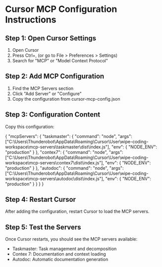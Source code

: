 ﻿# Cursor MCP Configuration Instructions

## Step 1: Open Cursor Settings
1. Open Cursor
2. Press Ctrl+, (or go to File > Preferences > Settings)
3. Search for "MCP" or "Model Context Protocol"

## Step 2: Add MCP Configuration
1. Find the MCP Servers section
2. Click "Add Server" or "Configure"
3. Copy the configuration from cursor-mcp-config.json

## Step 3: Configuration Content
Copy this configuration:

{
  "mcpServers": {
    "taskmaster": {
      "command": "node",
      "args": ["C:\\Users\\Thunderobot\\AppData\\Roaming\\Cursor\\User\\wipe-coding-workspace\\mcp-servers\\taskmaster\\dist\\index.js"],
      "env": {
        "NODE_ENV": "production"
      }
    },
    "contex7": {
      "command": "node",
      "args": ["C:\\Users\\Thunderobot\\AppData\\Roaming\\Cursor\\User\\wipe-coding-workspace\\mcp-servers\\contex7\\dist\\index.js"],
      "env": {
        "NODE_ENV": "production"
      }
    },
    "autodoc": {
      "command": "node",
      "args": ["C:\\Users\\Thunderobot\\AppData\\Roaming\\Cursor\\User\\wipe-coding-workspace\\mcp-servers\\autodoc\\dist\\index.js"],
      "env": {
        "NODE_ENV": "production"
      }
    }
  }
}

## Step 4: Restart Cursor
After adding the configuration, restart Cursor to load the MCP servers.

## Step 5: Test the Servers
Once Cursor restarts, you should see the MCP servers available:
- Taskmaster: Task management and decomposition
- Contex 7: Documentation and context loading
- Autodoc: Automatic documentation generation
